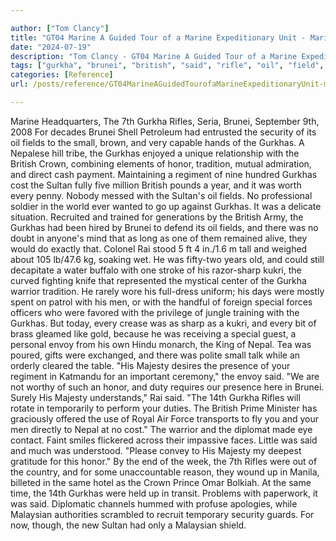 ```yaml
---

author: ["Tom Clancy"]
title: "GT04 Marine A Guided Tour of a Marine Expeditionary Unit - Marine_split_203.html"
date: "2024-07-19"
description: "Tom Clancy - GT04 Marine A Guided Tour of a Marine Expeditionary Unit"
tags: ["gurkha", "brunei", "british", "said", "rifle", "oil", "field", "honor", "sultan", "every", "majesty", "security", "small", "crown", "tradition", "regiment", "cost", "year", "one", "rai", "kukri", "warrior", "men", "special", "force"]
categories: [Reference]
url: /posts/reference/GT04MarineAGuidedTourofaMarineExpeditionaryUnit-marinesplit203html

---
```



Marine
Headquarters, The 7th Gurkha Rifles, Seria, Brunei, September 9th, 2008
For decades Brunei Shell Petroleum had entrusted the security of its oil fields to the small, brown, and very capable hands of the Gurkhas. A Nepalese hill tribe, the Gurkhas enjoyed a unique relationship with the British Crown, combining elements of honor, tradition, mutual admiration, and direct cash payment. Maintaining a regiment of nine hundred Gurkhas cost the Sultan fully five million British pounds a year, and it was worth every penny. Nobody messed with the Sultan's oil fields. No professional soldier in the world ever wanted to go up against Gurkhas.
It was a delicate situation. Recruited and trained for generations by the British Army, the Gurkhas had been hired by Brunei to defend its oil fields, and there was no doubt in anyone's mind that as long as one of them remained alive, they would do exactly that. Colonel Rai stood 5 ft 4 in./1.6 m tall and weighed about 105 lb/47.6 kg, soaking wet. He was fifty-two years old, and could still decapitate a water buffalo with one stroke of his razor-sharp kukri, the curved fighting knife that represented the mystical center of the Gurkha warrior tradition. He rarely wore his full-dress uniform; his days were mostly spent on patrol with his men, or with the handful of foreign special forces officers who were favored with the privilege of jungle training with the Gurkhas. But today, every crease was as sharp as a kukri, and every bit of brass gleamed like gold, because he was receiving a special guest, a personal envoy from his own Hindu monarch, the King of Nepal. Tea was poured, gifts were exchanged, and there was polite small talk while an orderly cleared the table.
"His Majesty desires the presence of your regiment in Katmandu for an important ceremony," the envoy said.
"We are not worthy of such an honor, and duty requires our presence here in Brunei. Surely His Majesty understands," Rai said.
"The 14th Gurkha Rifles will rotate in temporarily to perform your duties. The British Prime Minister has graciously offered the use of Royal Air Force transports to fly you and your men directly to Nepal at no cost."
The warrior and the diplomat made eye contact. Faint smiles flickered across their impassive faces. Little was said and much was understood.
"Please convey to His Majesty my deepest gratitude for this honor."
By the end of the week, the 7th Rifles were out of the country, and for some unaccountable reason, they wound up in Manila, billeted in the same hotel as the Crown Prince Omar Bolkiah. At the same time, the 14th Gurkhas were held up in transit. Problems with paperwork, it was said. Diplomatic channels hummed with profuse apologies, while Malaysian authorities scrambled to recruit temporary security guards. For now, though, the new Sultan had only a Malaysian shield.
